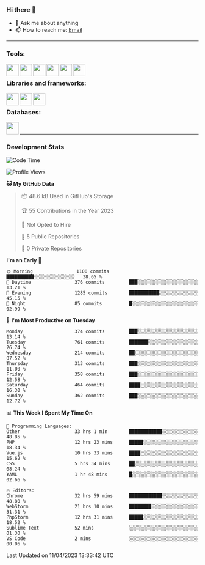 ### Hi there 👋

- 💬 Ask me about anything
- 📫 How to reach me: [Email]

---

### Tools:
<img align='left' height="32" width="32" src="https://cdn.jsdelivr.net/npm/simple-icons@4.8.0/icons/phpstorm.svg" />
<img align='left' height="32" width="32" src="https://cdn.jsdelivr.net/npm/simple-icons@4.8.0/icons/webstorm.svg" />
<img align='left' height="32" width="32" src="https://cdn.jsdelivr.net/npm/simple-icons@4.8.0/icons/visualstudiocode.svg" />
<img align='left' height="32" width="32" src="https://cdn.jsdelivr.net/npm/simple-icons@4.8.0/icons/sublimetext.svg" />
<img align='left' height="32" width="32" src="https://cdn.jsdelivr.net/npm/simple-icons@4.8.0/icons/laragon.svg" />
<img align='left' height="32" width="32" src="https://cdn.jsdelivr.net/npm/simple-icons@4.8.0/icons/docker.svg" />
<br>

### Libraries and frameworks:
<img align='left' height="32" width="32" src="https://cdn.jsdelivr.net/npm/simple-icons@4.8.0/icons/laravel.svg" />
<img align='left' height="32" width="32" src="https://cdn.jsdelivr.net/npm/simple-icons@4.8.0/icons/vue-dot-js.svg" />
<img align='left' height="32" width="32" src="https://cdn.jsdelivr.net/npm/simple-icons@4.8.0/icons/jquery.svg" />
<br>

### Databases:
<img align='left' height="32" width="32" src="https://cdn.jsdelivr.net/npm/simple-icons@4.8.0/icons/mysql.svg" />
<br>

---
### Development Stats
<!--START_SECTION:waka-->
![Code Time](http://img.shields.io/badge/Code%20Time-1%2C331%20hrs%2010%20mins-blue)

![Profile Views](http://img.shields.io/badge/Profile%20Views-0-blue)

**🐱 My GitHub Data** 

> 📦 48.6 kB Used in GitHub's Storage 
 > 
> 🏆 55 Contributions in the Year 2023
 > 
> 🚫 Not Opted to Hire
 > 
> 📜 5 Public Repositories 
 > 
> 🔑 0 Private Repositories 
 > 
**I'm an Early 🐤** 

```text
🌞 Morning                1100 commits        ██████████░░░░░░░░░░░░░░░   38.65 % 
🌆 Daytime                376 commits         ███░░░░░░░░░░░░░░░░░░░░░░   13.21 % 
🌃 Evening                1285 commits        ███████████░░░░░░░░░░░░░░   45.15 % 
🌙 Night                  85 commits          █░░░░░░░░░░░░░░░░░░░░░░░░   02.99 % 
```
📅 **I'm Most Productive on Tuesday** 

```text
Monday                   374 commits         ███░░░░░░░░░░░░░░░░░░░░░░   13.14 % 
Tuesday                  761 commits         ███████░░░░░░░░░░░░░░░░░░   26.74 % 
Wednesday                214 commits         ██░░░░░░░░░░░░░░░░░░░░░░░   07.52 % 
Thursday                 313 commits         ███░░░░░░░░░░░░░░░░░░░░░░   11.00 % 
Friday                   358 commits         ███░░░░░░░░░░░░░░░░░░░░░░   12.58 % 
Saturday                 464 commits         ████░░░░░░░░░░░░░░░░░░░░░   16.30 % 
Sunday                   362 commits         ███░░░░░░░░░░░░░░░░░░░░░░   12.72 % 
```


📊 **This Week I Spent My Time On** 

```text
💬 Programming Languages: 
Other                    33 hrs 1 min        ████████████░░░░░░░░░░░░░   48.85 % 
PHP                      12 hrs 23 mins      █████░░░░░░░░░░░░░░░░░░░░   18.34 % 
Vue.js                   10 hrs 33 mins      ████░░░░░░░░░░░░░░░░░░░░░   15.62 % 
CSS                      5 hrs 34 mins       ██░░░░░░░░░░░░░░░░░░░░░░░   08.24 % 
YAML                     1 hr 48 mins        █░░░░░░░░░░░░░░░░░░░░░░░░   02.66 % 

🔥 Editors: 
Chrome                   32 hrs 59 mins      ████████████░░░░░░░░░░░░░   48.80 % 
WebStorm                 21 hrs 10 mins      ████████░░░░░░░░░░░░░░░░░   31.31 % 
PhpStorm                 12 hrs 31 mins      █████░░░░░░░░░░░░░░░░░░░░   18.52 % 
Sublime Text             52 mins             ░░░░░░░░░░░░░░░░░░░░░░░░░   01.30 % 
VS Code                  2 mins              ░░░░░░░░░░░░░░░░░░░░░░░░░   00.06 % 
```


 Last Updated on 11/04/2023 13:33:42 UTC
<!--END_SECTION:waka-->

[huyviet]: https://huyviet.vn/
[EMAIl]: https://mail.google.com/mail/u/0/?fs=1&tf=cm&source=mailto&to=huynguyenviet0110@gmail.com
